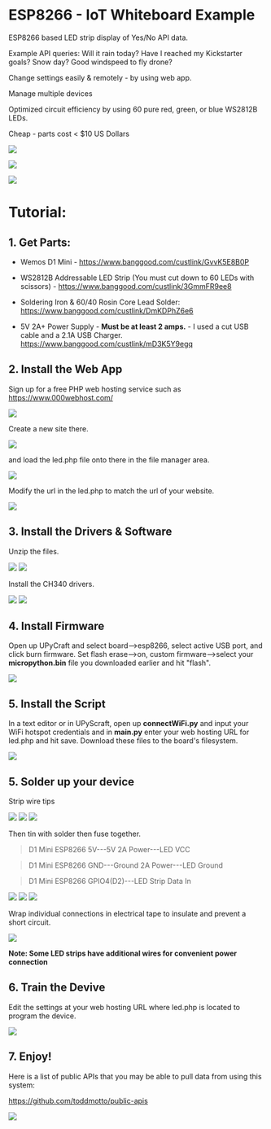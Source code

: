 # ESP8266 - IoT Whiteboard Example

ESP8266 based LED strip display of Yes/No API data.

Example API queries:
Will it rain today? Have I reached my Kickstarter goals? Snow day? Good windspeed to fly drone? 

Change settings easily & remotely - by using web app.

Manage multiple devices

Optimized circuit efficiency by using 60 pure red, green, or blue WS2812B LEDs.

Cheap - parts cost < $10 US Dollars

![](demo1.gif)

![](demo2.gif)

![](demo.jpg)

# Tutorial:
## 1. Get Parts:
* Wemos D1 Mini - https://www.banggood.com/custlink/GvvK5E8B0P

* WS2812B Addressable LED Strip (You must cut down to 60 LEDs with scissors) - https://www.banggood.com/custlink/3GmmFR9ee8

* Soldering Iron & 60/40 Rosin Core Lead Solder: https://www.banggood.com/custlink/DmKDPhZ6e6

* 5V 2A+ Power Supply - **Must be at least 2 amps.** - I used a cut USB cable and a 2.1A USB Charger. https://www.banggood.com/custlink/mD3K5Y9egq 

## 2. Install the Web App
Sign up for a free PHP web hosting service such as https://www.000webhost.com/

![](signup.gif)

Create a new site there.

![](newsite1.gif)

and load the led.php file onto there in the file manager area.

![](siteupload.gif)

Modify the url in the led.php to match the url of your website.

![](editphp.gif)

## 3. Install the Drivers & Software
Unzip the files.

![](unzip1.gif)
![](unzip2.gif)

Install the CH340 drivers.

![](driver1.gif)
![](driver2.gif)

## 4. Install Firmware
Open up UPyCraft and select board-->esp8266, select active USB port, and click burn firmware. Set flash erase-->on, custom firmware-->select your **micropython.bin** file you downloaded earlier and hit "flash".

![](burn.gif)

## 5. Install the Script
In a text editor or in UPyScraft, open up **connectWiFi.py** and input your WiFi hotspot credentials and in **main.py** enter your web hosting URL for led.php and hit save. Download these files to the board's filesystem.

![](code.gif)

## 5. Solder up your device
Strip wire tips

![](wire1.jpg)
![](wire2.jpg)
![](wire3.jpg)

Then tin with solder then fuse together.

>D1 Mini ESP8266 5V---5V 2A Power---LED VCC

>D1 Mini ESP8266 GND---Ground 2A Power---LED Ground

>D1 Mini ESP8266 GPIO4(D2)---LED Strip Data In

![](solder1.jpg)
![](solder2.jpg)
![](solder3.jpg)

Wrap individual connections in electrical tape to insulate and prevent a short circuit.

![](tape.jpg)

**Note: Some LED strips have additional wires for convenient power connection**

## 6. Train the Devive
Edit the settings at your web hosting URL where led.php is located to program the device.

![](app.gif)


## 7. Enjoy!

Here is a list of public APIs that you may be able to pull data from using this system:

https://github.com/toddmotto/public-apis

![](apilist.gif)

